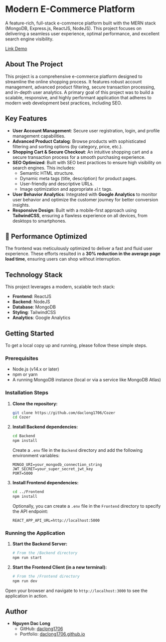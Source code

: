 # Modern E-Commerce Platform

A feature-rich, full-stack e-commerce platform built with the MERN stack (MongoDB, Express.js, ReactJS, NodeJS). This project focuses on delivering a seamless user experience, optimal performance, and excellent search engine visibility.

[Link Demo](https://cozer-e.vercel.app/)

## About The Project

This project is a comprehensive e-commerce platform designed to streamline the online shopping process. It features robust account management, advanced product filtering, secure transaction processing, and in-depth user analytics. A primary goal of this project was to build a scalable, responsive, and highly performant application that adheres to modern web development best practices, including SEO.

## Key Features

- **User Account Management**: Secure user registration, login, and profile management capabilities.
- **Advanced Product Catalog**: Browse products with sophisticated filtering and sorting options (by category, price, etc.).
- **Shopping Cart & Secure Checkout**: An intuitive shopping cart and a secure transaction process for a smooth purchasing experience.
- **SEO Optimized**: Built with SEO best practices to ensure high visibility on search engines. This includes:
  - Semantic HTML structure.
  - Dynamic meta tags (title, description) for product pages.
  - User-friendly and descriptive URLs.
  - Image optimization and appropriate `alt` tags.
- **User Behavior Analytics**: Integrated with **Google Analytics** to monitor user behavior and optimize the customer journey for better conversion insights.
- **Responsive Design**: Built with a mobile-first approach using **TailwindCSS**, ensuring a flawless experience on all devices, from desktops to smartphones.

## 🚀 Performance Optimized

The frontend was meticulously optimized to deliver a fast and fluid user experience. These efforts resulted in a **30% reduction in the average page load time**, ensuring users can shop without interruption.

## Technology Stack

This project leverages a modern, scalable tech stack:

- **Frontend**: ReactJS
- **Backend**: NodeJS
- **Database**: MongoDB
- **Styling**: TailwindCSS
- **Analytics**: Google Analytics

## Getting Started

To get a local copy up and running, please follow these simple steps.

### Prerequisites

- Node.js (v14.x or later)
- npm or yarn
- A running MongoDB instance (local or via a service like MongoDB Atlas)

### Installation Steps

1.  **Clone the repository:**

    ```bash
    git clone https://github.com/daclong1706/Cozer
    cd Cozer
    ```

2.  **Install Backend dependencies:**

    ```bash
    cd Backend
    npm install
    ```

    Create a `.env` file in the `Backend` directory and add the following environment variables:

    ```env
    MONGO_URI=your_mongodb_connection_string
    JWT_SECRET=your_super_secret_jwt_key
    PORT=5000
    ```

3.  **Install Frontend dependencies:**

    ```bash
    cd ../Frontend
    npm install
    ```

    Optionally, you can create a `.env` file in the `Frontend` directory to specify the API endpoint:

    ```env
    REACT_APP_API_URL=http://localhost:5000
    ```

### Running the Application

1.  **Start the Backend Server:**

    ```bash
    # From the /Backend directory
    npm run start
    ```

2.  **Start the Frontend Client (in a new terminal):**

    ```bash
    # From the /Frontend directory
    npm run dev
    ```

Open your browser and navigate to `http://localhost:3000` to see the application in action.

## Author

- **Nguyen Dac Long**
  - GitHub: [daclong1706](https://github.com/daclong1706)
  - Portfolio: [daclong1706.github.io](https://daclong1706.github.io)
